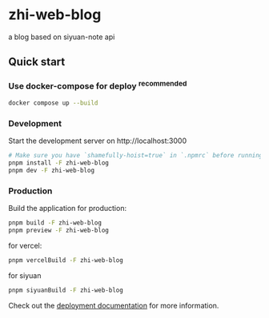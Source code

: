 # zhi-web-blog

a blog based on siyuan-note api

## Quick start

### Use docker-compose for deploy <sup>recommended</sup>

```bash
docker compose up --build
```

### Development

Start the development server on http://localhost:3000

```bash
# Make sure you have `shamefully-hoist=true` in `.npmrc` before running pnpm install
pnpm install -F zhi-web-blog
pnpm dev -F zhi-web-blog
```

### Production

Build the application for production:

```bash
pnpm build -F zhi-web-blog
pnpm preview -F zhi-web-blog
```

for vercel:

```bash
pnpm vercelBuild -F zhi-web-blog
```

for siyuan

```bash
pnpm siyuanBuild -F zhi-web-blog
```

Check out the [deployment documentation](https://nuxt.com/docs/getting-started/deployment) for more information.